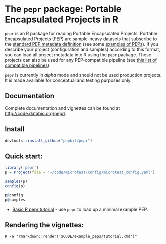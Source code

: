 # The `pepr` package: Portable Encapsulated Projects in R

`pepr` is an R package for reading Portable Encapsulated Projects. Portable Encapsulated Projects (PEP) are sample-heavy datasets that subscribe to the [standard PEP metadata definition](https://pepkit.github.io/docs/home/) (see some [examples of PEPs](https://pepkit.github.io/docs/example_PEPs/)). If you describe your project (configuration and samples) according to this format, you can load all project metadata into R using the `pepr` package. These projects can also be used for any PEP-compatible pipeline (see [this list of compatible pipelines](https://github.com/pepkit/hello_looper/blob/master/looper_pipelines.md)).

`pepr` is currently in _alpha_ mode and should not be used production projects. It is made available for conceptual and testing purposes only.

## Documentation

Complete documentation and vignettes can be found at http://code.databio.org/pepr/.

## Install

```R
devtools::install_github("pepkit/pepr")
```

## Quick start:

```R
library('pepr')
p = Project(file = "~/code/microtest/config/microtest_config.yaml")

samples(p)
config(p)

p@config
p@samples
```





* [Basic R pepr tutorial](tutorial.html) - use `pepr` to load up a minimal example PEP.

## Rendering the vignettes:

```
R -e "rmarkdown::render('$CODE/example_peps/tutorial.Rmd')"
```